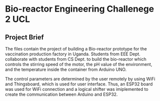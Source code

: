 # Bio-reactor Engineering Challenege 2 UCL
## Project Brief 
The files contain the project of building a Bio-reactor prototype for the vaccination production factory in Uganda. Students from EEE Dept. collaborate with students from CS Dept. to build the bio-reactor which controls the stirring speed of the motor, the pH value of the environment, and the temperature inside the container from Arduino UNO. 

The control parameters are determined by the user remotely by using WiFi and Thingsboard, which is used for user interface. Thus, an ESP32 board was used for WiFi connection and a logical shifter was imiplemented to create the communication between Arduino and ESP32.


